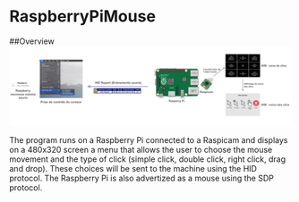 # RaspberryPiMouse

##Overview
![alt tag](https://raw.githubusercontent.com/kawtar921/RaspberryPiMouse/master/Overview.png)

The program runs on a Raspberry Pi connected to a Raspicam and displays on a 480x320 screen a menu that allows the user to choose the mouse movement and the type of click (simple click, double click, right click, drag and drop).
These choices will be sent to the machine using the HID protocol.
The Raspberry Pi is also advertized as a mouse using the SDP protocol.
